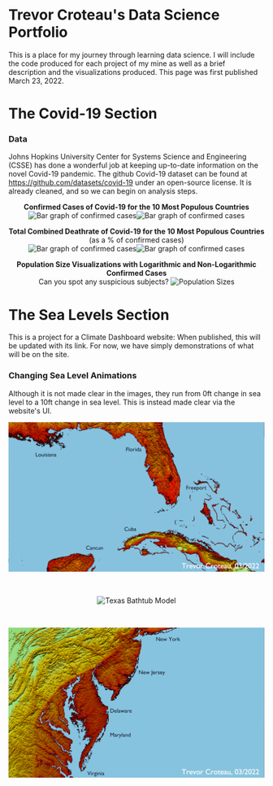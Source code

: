 # Trevor Croteau's Data Science Portfolio
This is a place for my journey through learning data science. I will include the code produced for each project of my mine as well as a brief description and the visualizations produced. This page was first published March 23, 2022.
# The Covid-19 Section
### Data
Johns Hopkins University Center for Systems Science and Engineering (CSSE) has done a wonderful job at keeping up-to-date information on the novel Covid-19 pandemic. The github Covid-19 dataset can be found at https://github.com/datasets/covid-19 under an open-source license. It is already cleaned, and so we can begin on analysis steps.
<br>
<p align="center">
    <b>Confirmed Cases of Covid-19 for the 10 Most Populous Countries</b> <br>
    <img src="My-Data-Science-Portfolio/assets/img/bar_confirmed_cropped.gif" alt="Bar graph of confirmed cases" width="50%" style="display: inline; border-width: 0px;" /><img src="My-Data-Science-Portfolio/assets/img/lineplot_confirmed_cropped.gif" alt="Bar graph of confirmed cases" width="50%" style="display: inline; border-width: 0px;" />
</p>
<p align="center">
    <b>Total Combined Deathrate of Covid-19 for the 10 Most Populous Countries</b> <br> (as a % of confirmed cases) <br>
    <img src="My-Data-Science-Portfolio/assets/img/bar_deathrate_cropped.gif" alt="Bar graph of confirmed cases" width="50%" style="display: inline; border-width: 0px;" /><img src="My-Data-Science-Portfolio/assets/img/lineplot_deathrate_cropped.gif" alt="Bar graph of confirmed cases" width="50%" style="display: inline; border-width: 0px;" />
</p>
<p align="center">
    <b>Population Size Visualizations with Logarithmic and Non-Logarithmic Confirmed Cases</b> <br> Can you spot any suspicious subjects?
    <img src="My-Data-Science-Portfolio/assets/img/Population_Sizes.png" alt="Population Sizes" width="100%" style="display: inline; border-width: 0px;" />
</p>

# The Sea Levels Section
This is a project for a Climate Dashboard website: When published, this will be updated with its link. For now, we have simply demonstrations of what will be on the site.
### Changing Sea Level Animations
Although it is not made clear in the images, they run from 0ft change in sea level to a 10ft change in sea level. This is instead made clear via the website's UI.
<br>
<p align="center"><img src="https://github.com/Edgy-Toast/My-Data-Science-Portfolio/blob/main/FL_bathtub.gif" alt="Florida Bathtub Model" width="100%" style="display: inline; border-width: 0px;" /></p>
<br>
<p align="center"><img src="https://github.com/Edgy-Toast/My-Data-Science-Portfolio/blob/main/TX_bathtub.gif" alt="Texas Bathtub Model" width="100%" style="display: inline; border-width: 0px;" /></p>
<br>
<p align="center"><img src="https://github.com/Edgy-Toast/My-Data-Science-Portfolio/blob/main/NJ_bathtub.gif" alt="New Jersey Bathtub Model" width="100%" style="display: inline; border-width: 0px;" /></p>
